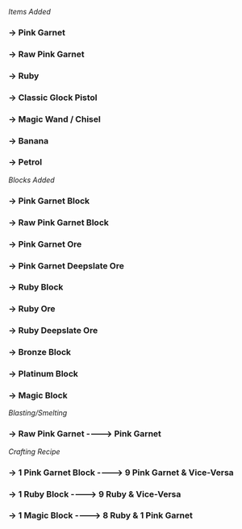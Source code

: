 *Items Added*

### -> Pink Garnet

### -> Raw Pink Garnet

### -> Ruby

### -> Classic Glock Pistol

### -> Magic Wand / Chisel

### -> Banana 

### -> Petrol 

*Blocks Added*

### -> Pink Garnet Block
### -> Raw Pink Garnet Block
### -> Pink Garnet Ore
### -> Pink Garnet Deepslate Ore
### -> Ruby Block
### -> Ruby Ore
### -> Ruby Deepslate Ore 
### -> Bronze Block
### -> Platinum Block
### -> Magic Block

*Blasting/Smelting*

### -> Raw Pink Garnet ----> Pink Garnet

*Crafting Recipe* 

### -> 1 Pink Garnet Block ----> 9 Pink Garnet & Vice-Versa
### -> 1 Ruby Block ----> 9 Ruby & Vice-Versa
### -> 1 Magic Block ----> 8 Ruby & 1 Pink Garnet

